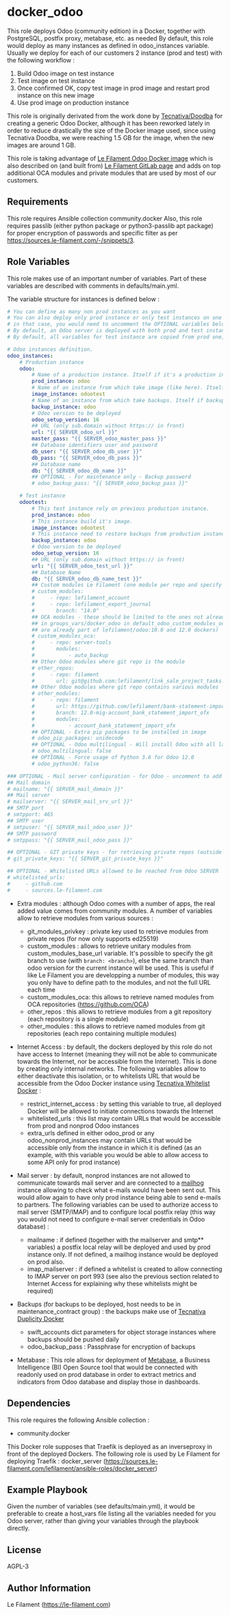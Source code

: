 docker_odoo
===========

This role deploys Odoo (community edition) in a Docker, together with PostgreSQL, postfix proxy, metabase, etc. as needed
By default, this role would deploy as many instances as defined in odoo_instances variable.
Usually we deploy for each of our customers 2 instance (prod and test) with the following workflow :
1. Build Odoo image on test instance
2. Test image on test instance
3. Once confirmed OK, copy test image in prod image and restart prod instance on this new image
4. Use prod image on production instance

This role is originally derivated from the work done by [Tecnativa/Doodba](https://github.com/Tecnativa/doodba) for creating a generic Odoo Docker, although it has been reworked lately in order to reduce drastically the size of the Docker image used, since using Tecnativa Doodba, we were reaching 1.5 GB for the image, when the new images are around 1 GB.

This role is taking advantage of [Le Filament Odoo Docker image](https://hub.docker.com/repository/docker/lefilament/odoo) which is also described on (and built from) [Le Filament GitLab page](https://sources.le-filament.com/lefilament/odoo_docker) and adds on top additional OCA modules and private modules that are used by most of our customers.


Requirements
------------

This role requires Ansible collection community.docker
Also, this role requires passlib (either python package or python3-passlib apt package) for proper encryption of passwords and specific filter as per https://sources.le-filament.com/-/snippets/3.

Role Variables
--------------

This role makes use of an important number of variables.
Part of these variables are described with comments in defaults/main.yml.

The variable structure for instances is defined below :
```yaml
# You can define as many non prod instances as you want
# You can also deploy only prod instance or only test instances on one server,
# in that case, you would need to uncomment the OPTIONAL variables below
# By default, an Odoo server is deployed with both prod and test instances.
# By default, all variables for test instance are copied from prod one, but URL and database name

# Odoo instances definition.
odoo_instances:
    # Production instance
    odoo:
        # Name of a production instance. Itself if it's a production instance (like here).
        prod_instance: odoo
        # Name of an instance from which take image (like here). Itself if image build is done on this instance.
        image_instance: odootest
        # Name of an instance from which take backups. Itself if backups are made for this instance (like here).
        backup_instance: odoo
        # Odoo version to be deployed
        odoo_setup_version: 16
        ## URL (only sub.domain without https:// in front)
        url: "{{ SERVER_odoo_url }}"
        master_pass: "{{ SERVER_odoo_master_pass }}"
        ## Database identifiers user and password
        db_user: "{{ SERVER_odoo_db_user }}"
        db_pass: "{{ SERVER_odoo_db_pass }}"
        ## Database name
        db: "{{ SERVER_odoo_db_name }}"
        ## OPTIONAL - For maintenance only - Backup password
        # odoo_backup_pass: "{{ SERVER_odoo_backup_pass }}"

    # Test instance
    odootest:
        # This test instance rely on previous production instance.
        prod_instance: odoo
        # This instance build it's image.
        image_instance: odootest
        # This instance need to restore backups from production instance.
        backup_instance: odoo
        # Odoo version to be deployed
        odoo_setup_version: 16
        ## URL (only sub.domain without https:// in front)
        url: "{{ SERVER_odoo_test_url }}"
        ## Database Name
        db: "{{ SERVER_odoo_db_name_test }}"
        ## Custom modules Le Filament (one module per repo and specify branch if differ from default odoo version)
        # custom_modules:
        #     - repo: lefilament_account
        #     - repo: lefilament_export_journal
        #       branch: "14.0"
        ## OCA modules - these should be limited to the ones not already defined
        ## in groups_vars/docker_odoo in default_odoo_custom_modules_oca (since these
        ## are already part of lefilament/odoo:10.0 and 12.0 dockers)
        # custom_modules_oca:
        #     - repo: server-tools
        #       modules:
        #           - auto_backup
        ## Other Odoo modules where git repo is the module
        # other_repos:
        #     - repo: filament
        #       url: git@github.com:lefilament/link_sale_project_tasks.git
        ## Other Odoo modules where git repo contains various modules
        # other_modules:
        #     - repo: filament
        #       url: https://github.com/lefilament/bank-statement-import.git
        #       branch: 12.0-mig-account_bank_statement_import_ofx
        #       modules:
        #           - account_bank_statement_import_ofx
        ## OPTIONAL - Extra pip packages to be installed in image
        # odoo_pip_packages: unidecode
        ## OPTIONAL - Odoo multilingual - Will install Odoo with all languages (English and French only if set to no - by default) - uncomment and set to yes if needed
        # odoo_multilingual: false
        ## OPTIONAL - Force usage of Python 3.6 for Odoo 12.0
        # odoo_python36: false

### OPTIONAL - Mail server configuration - for Odoo - uncomment to add mail server
## Mail domain
# mailname: "{{ SERVER_mail_domain }}"
## Mail server
# mailserver: "{{ SERVER_mail_srv_url }}"
## SMTP port
# smtpport: 465
## SMTP user
# smtpuser: "{{ SERVER_mail_odoo_user }}"
## SMTP password
# smtppass: "{{ SERVER_mail_odoo_pass }}"

## OPTIONAL - GIT private keys - for retrieving private repos (outside Le Filament ones) - uncomment and provide keys as needed
# git_private_keys: "{{ SERVER_git_private_keys }}"

## OPTIONAL - Whitelisted URLs allowed to be reached from Odoo SERVER
# whitelisted_urls:
#     - github.com
#     - sources.le-filament.com
```

* Extra modules : although Odoo comes with a number of apps, the real added value comes from community modules. A number of variables allow to retrieve modules from various sources :
  * git_modules_privkey : private key used to retrieve modules from private repos (for now only supports ed25519)
  * custom_modules : allows to retrieve unitary modules from custom_modules_base_url variable. It's possible to specify the git branch to use (with `branch: <branch>`), else the same branch than odoo version for the current instance will be used. This is useful if like Le Filament you are developping a number of modules, this way you only have to define path to the modules, and not the full URL each time
  * custom_modules_oca: this allows to retrieve named modules from OCA repositories (https://github.com/OCA)
  * other_repos : this allows to retrieve modules from a git repository (each repository is a single module)
  * other_modules : this allows to retrieve named modules from git repositories (each repo containing multiple modules)

* Internet Access : by default, the dockers deployed by this role do not have access to Internet (meaning they will not be able to communicate towards the Internet, nor be accessible from the Internet). This is done by creating only internal networks. The following variables allow to either deactivate this isolation, or to whitelists URL that would be accessible from the Odoo Docker instance using [Tecnativa Whitelist Docker](https://github.com/Tecnativa/docker-whitelist) :
  * restrict_internet_access : by setting this variable to true, all deployed Docker will be allowed to initiate connections towards the Internet
  * whitelisted_urls : this list may contain URLs that would be accessible from prod and nonprod Odoo instances
  * extra_urls defined in either odoo_prod or any odoo_nonprod_instances may contain URLs that would be accessible only from the instance in which it is defined (as an example, with this variable you would be able to allow access to some API only for prod instance)

* Mail server : by default, nonprod instances are not allowed to communicate towards mail server and are connected to a [mailhog](https://github.com/mailhog/MailHog) instance allowing to check what e-mails would have been sent out. This would allow again to have only prod instance being able to send e-mails to partners. The following variables can be used to authorize access to mail server (SMTP/IMAP) and to configure local postfix relay (this way you would not need to configure e-mail server credentials in Odoo database) :
  * mailname : if defined (together with the mailserver and smtp** variables) a postfix local relay will be deployed and used by prod instance only. If not defined, a mailhog instance would be deployed on prod also.
  * imap_mailserver : if defined a whitelist is created to allow connecting to IMAP server on port 993 (see also the previous section related to Internet Access for explaining why these whitelists might be required)

* Backups (for backups to be deployed, host needs to be in maintenance_contract group) : the backups make use of [Tecnativa Duplicity Docker](https://github.com/Tecnativa/docker-duplicity)
  * swift_accounts dict parameters for object storage instances where backups should be pushed daily
  * odoo_backup_pass : Passphrase for encryption of backups

* Metabase : This role allows for deployment of [Metabase](https://www.metabase.com/), a Business Intelligence (BI) Open Source tool that would be connected with readonly used on prod database in order to extract metrics and indicators from Odoo database and display those in dashboards.


Dependencies
------------

This role requires the following Ansible collection :
* community.docker

This Docker role supposes that Traefik is deployed as an inverseproxy in front of the deployed Dockers.
The following role is used by Le Filament for deploying Traefik : docker_server (https://sources.le-filament.com/lefilament/ansible-roles/docker_server)

Example Playbook
----------------

Given the number of variables (see defaults/main.yml), it would be preferable to create a host_vars file listing all the variables needed for you Odoo server, rather than giving your variables through the playbook directly.


License
-------

AGPL-3

Author Information
------------------

Le Filament (https://le-filament.com)
